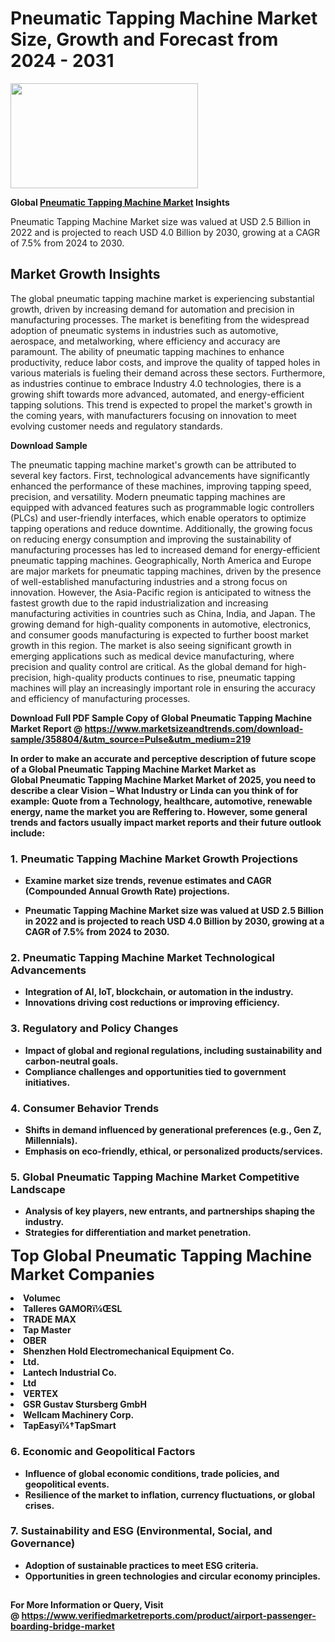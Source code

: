 <H1>Pneumatic Tapping Machine Market Size, Growth and Forecast from 2024 - 2031</H1><img class="aligncenter size-medium wp-image-584254" src="https://thirdeyenews.in/wp-content/uploads/2024/09/Global-Market-Research-300x168.jpeg" alt="" width="300" height="168" /><p><strong>Global&nbsp;<a href="https://www.marketsizeandtrends.com/download-sample/358804/&amp;utm_source=Pulse&amp;utm_medium=219">Pneumatic Tapping Machine Market</a> Insights</strong></p><p>Pneumatic Tapping Machine Market size was valued at USD 2.5 Billion in 2022 and is projected to reach USD 4.0 Billion by 2030, growing at a CAGR of 7.5% from 2024 to 2030.</p><p><h2>Market Growth Insights</h2> <p>The global pneumatic tapping machine market is experiencing substantial growth, driven by increasing demand for automation and precision in manufacturing processes. The market is benefiting from the widespread adoption of pneumatic systems in industries such as automotive, aerospace, and metalworking, where efficiency and accuracy are paramount. The ability of pneumatic tapping machines to enhance productivity, reduce labor costs, and improve the quality of tapped holes in various materials is fueling their demand across these sectors. Furthermore, as industries continue to embrace Industry 4.0 technologies, there is a growing shift towards more advanced, automated, and energy-efficient tapping solutions. This trend is expected to propel the market's growth in the coming years, with manufacturers focusing on innovation to meet evolving customer needs and regulatory standards.</p> <p><strong>Download Sample</strong></p> <p>The pneumatic tapping machine market's growth can be attributed to several key factors. First, technological advancements have significantly enhanced the performance of these machines, improving tapping speed, precision, and versatility. Modern pneumatic tapping machines are equipped with advanced features such as programmable logic controllers (PLCs) and user-friendly interfaces, which enable operators to optimize tapping operations and reduce downtime. Additionally, the growing focus on reducing energy consumption and improving the sustainability of manufacturing processes has led to increased demand for energy-efficient pneumatic tapping machines. Geographically, North America and Europe are major markets for pneumatic tapping machines, driven by the presence of well-established manufacturing industries and a strong focus on innovation. However, the Asia-Pacific region is anticipated to witness the fastest growth due to the rapid industrialization and increasing manufacturing activities in countries such as China, India, and Japan. The growing demand for high-quality components in automotive, electronics, and consumer goods manufacturing is expected to further boost market growth in this region. The market is also seeing significant growth in emerging applications such as medical device manufacturing, where precision and quality control are critical. As the global demand for high-precision, high-quality products continues to rise, pneumatic tapping machines will play an increasingly important role in ensuring the accuracy and efficiency of manufacturing processes.</p> <p><strong></p><p><span class=""><strong>Download Full PDF Sample Copy of Global Pneumatic Tapping Machine Market Report</strong> @ <a href="https://www.marketsizeandtrends.com/download-sample/358804/&amp;utm_source=Pulse&amp;utm_medium=219" target="_blank">https://www.marketsizeandtrends.com/download-sample/358804/&amp;utm_source=Pulse&amp;utm_medium=219</a></span></p><p>In order to make an accurate and perceptive description of future scope of a Global&nbsp;Pneumatic Tapping Machine Market Market as Global&nbsp;Pneumatic Tapping Machine Market Market of 2025, you need to describe a clear Vision &ndash; What Industry or Linda can you think of for example: Quote from a Technology, healthcare, automotive, renewable energy, name the market you are Reffering to. However, some general trends and factors usually impact market reports and their future outlook include:</p><h3>1.&nbsp;<strong>Pneumatic Tapping Machine Market Growth Projections</strong></h3><ul><li>Examine market size trends, revenue estimates and CAGR (Compounded Annual Growth Rate) projections.</li><li><p>Pneumatic Tapping Machine Market size was valued at USD 2.5 Billion in 2022 and is projected to reach USD 4.0 Billion by 2030, growing at a CAGR of 7.5% from 2024 to 2030.</p></li></ul><h3>2.&nbsp;<strong>Pneumatic Tapping Machine Market Technological Advancements</strong></h3><ul><li>Integration of AI, IoT, blockchain, or automation in the industry.</li><li>Innovations driving cost reductions or improving efficiency.</li></ul><h3>3.&nbsp;<strong>Regulatory and Policy Changes</strong></h3><ul><li>Impact of global and regional regulations, including sustainability and carbon-neutral goals.</li><li>Compliance challenges and opportunities tied to government initiatives.</li></ul><h3>4.&nbsp;<strong>Consumer Behavior Trends</strong></h3><ul><li>Shifts in demand influenced by generational preferences (e.g., Gen Z, Millennials).</li><li>Emphasis on eco-friendly, ethical, or personalized products/services.</li></ul><h3>5.&nbsp;<strong>Global Pneumatic Tapping Machine Market Competitive Landscape</strong></h3><ul><li>Analysis of key players, new entrants, and partnerships shaping the industry.</li><li>Strategies for differentiation and market penetration.</li></ul><p data-pm-slice="1 1 []"><span style="color: inherit; font-family: inherit; font-size: 25px;">Top Global Pneumatic Tapping Machine Market Companies</span></p><div class="" data-test-id=""><p><li>Volumec</li><li> Talleres GAMORï¼ŒSL</li><li> TRADE MAX</li><li> Tap Master</li><li> OBER</li><li> Shenzhen Hold Electromechanical Equipment Co.</li><li> Ltd.</li><li> Lantech Industrial Co.</li><li>Ltd</li><li> VERTEX</li><li> GSR Gustav Stursberg GmbH</li><li> Wellcam Machinery Corp.</li><li> TapEasyï¼†TapSmart</li></p></div><h3>6.&nbsp;<strong>Economic and Geopolitical Factors</strong></h3><ul><li>Influence of global economic conditions, trade policies, and geopolitical events.</li><li>Resilience of the market to inflation, currency fluctuations, or global crises.</li></ul><h3>7.&nbsp;<strong>Sustainability and ESG (Environmental, Social, and Governance)</strong></h3><ul><li>Adoption of sustainable practices to meet ESG criteria.</li><li>Opportunities in green technologies and circular economy principles.</li></ul><h2><strong style="font-size: 14px;">For More Information or Query, Visit @&nbsp;</strong><a style="background-color: #ffffff; font-size: 14px;" href="https://www.marketsizeandtrends.com/report/pneumatic-tapping-machine-market/" target="_blank">https://www.verifiedmarketreports.com/product/airport-passenger-boarding-bridge-market</a></h2>
